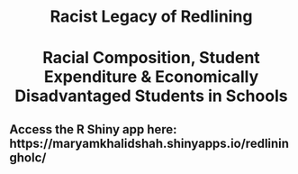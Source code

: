 <h1 align="center"> Racist Legacy of Redlining </h1>
 <h1 align="center"> Racial Composition, Student Expenditure & Economically Disadvantaged Students in Schools </h1>

<h2> Access the R Shiny app here: https://maryamkhalidshah.shinyapps.io/redliningholc/ </h2>
